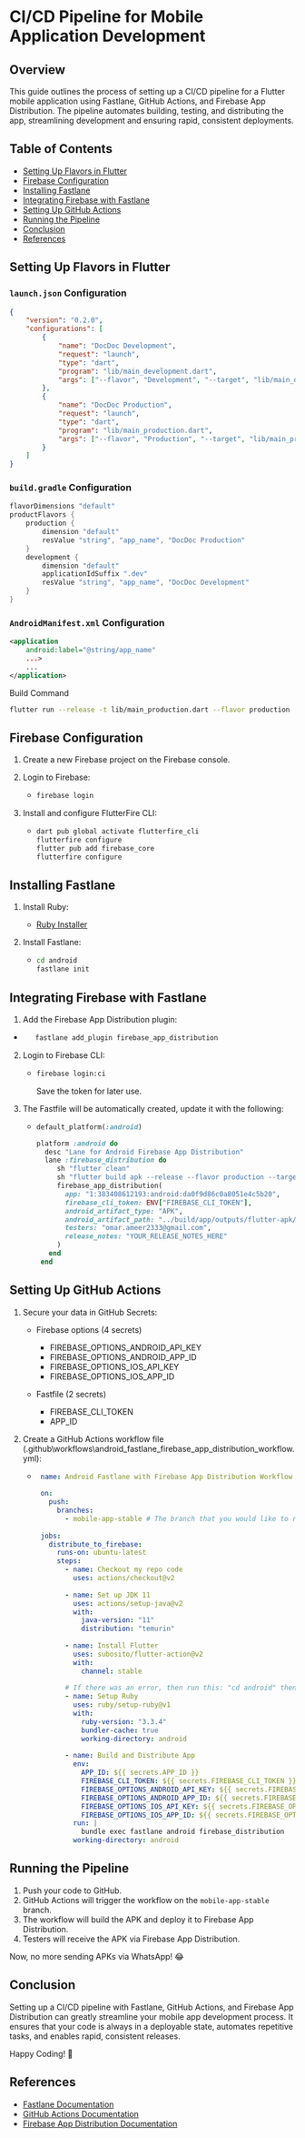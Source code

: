 # CI/CD Pipeline for Mobile Application Development

## Overview
This guide outlines the process of setting up a CI/CD pipeline for a Flutter mobile application using Fastlane, GitHub Actions, and Firebase App Distribution. The pipeline automates building, testing, and distributing the app, streamlining development and ensuring rapid, consistent deployments.

## Table of Contents
- [Setting Up Flavors in Flutter](#setting-up-flavors-in-flutter)
- [Firebase Configuration](#firebase-configuration)
- [Installing Fastlane](#installing-fastlane)
- [Integrating Firebase with Fastlane](#integrating-firebase-with-fastlane)
- [Setting Up GitHub Actions](#setting-up-github-actions)
- [Running the Pipeline](#running-the-pipeline)
- [Conclusion](#conclusion)
- [References](#references)

## Setting Up Flavors in Flutter

### `launch.json` Configuration
```json
{
    "version": "0.2.0",
    "configurations": [
        {
            "name": "DocDoc Development",
            "request": "launch",
            "type": "dart",
            "program": "lib/main_development.dart",
            "args": ["--flavor", "Development", "--target", "lib/main_development.dart"]
        },
        {
            "name": "DocDoc Production",
            "request": "launch",
            "type": "dart",
            "program": "lib/main_production.dart",
            "args": ["--flavor", "Production", "--target", "lib/main_production.dart"]
        }
    ]
}
```
### `build.gradle` Configuration
```groovy
flavorDimensions "default"
productFlavors {
    production {
        dimension "default"
        resValue "string", "app_name", "DocDoc Production"
    }
    development {
        dimension "default"
        applicationIdSuffix ".dev"
        resValue "string", "app_name", "DocDoc Development"
    }
}
```

### `AndroidManifest.xml` Configuration
```xml
<application
    android:label="@string/app_name"
    ...>
    ...
</application>
```

Build Command
```sh
flutter run --release -t lib/main_production.dart --flavor production
```

## Firebase Configuration

1. Create a new Firebase project on the Firebase console.
   
2. Login to Firebase:
   
   - ```sh
     firebase login
     ```
     
3. Install and configure FlutterFire CLI:
   
   - ```sh
     dart pub global activate flutterfire_cli
     flutterfire configure
     flutter pub add firebase_core
     flutterfire configure
     ```

## Installing Fastlane

1. Install Ruby:

   - [Ruby Installer](https://rubyinstaller.org/)

2. Install Fastlane:
   
   - ```sh
     cd android
     fastlane init
     ```

## Integrating Firebase with Fastlane

1. Add the Firebase App Distribution plugin:

- ```sh
     fastlane add_plugin firebase_app_distribution
     ```
   
2. Login to Firebase CLI:
   
   - ```sh
     firebase login:ci
     ```
     Save the token for later use.
     
3. The Fastfile will be automatically created, update it with the following:
   
   - ```ruby
     default_platform(:android)

     platform :android do
       desc "Lane for Android Firebase App Distribution"
       lane :firebase_distribution do
          sh "flutter clean"
          sh "flutter build apk --release --flavor production --target lib/main_production.dart --no-tree-shake-icons"
          firebase_app_distribution(
            app: "1:383408612193:android:da0f9d86c0a8051e4c5b20",
            firebase_cli_token: ENV["FIREBASE_CLI_TOKEN"],
            android_artifact_type: "APK",
            android_artifact_path: "../build/app/outputs/flutter-apk/app-production-release.apk",
            testers: "omar.ameer2333@gmail.com",
            release_notes: "YOUR_RELEASE_NOTES_HERE"
          )
        end
      end
     ```

## Setting Up GitHub Actions

1. Secure your data in GitHub Secrets:

   - Firebase options (4 secrets)
     - FIREBASE_OPTIONS_ANDROID_API_KEY
     - FIREBASE_OPTIONS_ANDROID_APP_ID
     - FIREBASE_OPTIONS_IOS_API_KEY
     - FIREBASE_OPTIONS_IOS_APP_ID
       
   - Fastfile (2 secrets)
     - FIREBASE_CLI_TOKEN
     - APP_ID

2. Create a GitHub Actions workflow file (.github\workflows\android_fastlane_firebase_app_distribution_workflow.yml):

   - ```yaml
      name: Android Fastlane with Firebase App Distribution Workflow
      
      on:
        push:
          branches:
            - mobile-app-stable # The branch that you would like to run the workflow when you push into it.
      
      jobs:
        distribute_to_firebase:
          runs-on: ubuntu-latest
          steps:
            - name: Checkout my repo code
              uses: actions/checkout@v2
      
            - name: Set up JDK 11
              uses: actions/setup-java@v2
              with:
                java-version: "11"
                distribution: "temurin"
      
            - name: Install Flutter
              uses: subosito/flutter-action@v2
              with:
                channel: stable
      
            # If there was an error, then run this: "cd android" then "bundle lock --add-platform x86_64-linux"
            - name: Setup Ruby
              uses: ruby/setup-ruby@v1
              with:
                ruby-version: "3.3.4"
                bundler-cache: true
                working-directory: android
      
            - name: Build and Distribute App
              env:
                APP_ID: ${{ secrets.APP_ID }}
                FIREBASE_CLI_TOKEN: ${{ secrets.FIREBASE_CLI_TOKEN }}
                FIREBASE_OPTIONS_ANDROID_API_KEY: ${{ secrets.FIREBASE_OPTIONS_ANDROID_API_KEY }}
                FIREBASE_OPTIONS_ANDROID_APP_ID: ${{ secrets.FIREBASE_OPTIONS_ANDROID_APP_ID }}
                FIREBASE_OPTIONS_IOS_API_KEY: ${{ secrets.FIREBASE_OPTIONS_IOS_API_KEY }}
                FIREBASE_OPTIONS_IOS_APP_ID: ${{ secrets.FIREBASE_OPTIONS_IOS_APP_ID }}
              run: |
                bundle exec fastlane android firebase_distribution
              working-directory: android
     ```

## Running the Pipeline

1. Push your code to GitHub.
2. GitHub Actions will trigger the workflow on the `mobile-app-stable` branch.
3. The workflow will build the APK and deploy it to Firebase App Distribution.
4. Testers will receive the APK via Firebase App Distribution.

Now, no more sending APKs via WhatsApp! 😂

## Conclusion

Setting up a CI/CD pipeline with Fastlane, GitHub Actions, and Firebase App Distribution can greatly streamline your mobile app development process. It ensures that your code is always in a deployable state, automates repetitive tasks, and enables rapid, consistent releases.

Happy Coding! 🚀

## References

- [Fastlane Documentation](https://docs.fastlane.tools/)
- [GitHub Actions Documentation](https://docs.github.com/en/actions/learn-github-actions/understanding-github-actions)
- [Firebase App Distribution Documentation](https://firebase.google.com/docs/app-distribution)
